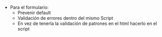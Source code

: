 - Para el formulario:
  - Prevenir default
  - Validación de errores dentro del mismo Script 
  - En vez de tenerla la validación de patrones en el html hacerlo en el script
